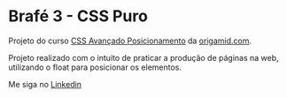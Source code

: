 ﻿# Brafé 3 - CSS Puro

Projeto do curso <a href="https://www.origamid.com/curso/css-avancado-posicionamento/">CSS Avançado Posicionamento</a> da <a href="https://www.origamid.com/">origamid.com</a>.

Projeto realizado com o intuito de praticar a produção de páginas na web, utilizando o float para posicionar os elementos.

Me siga no <a href="https://www.linkedin.com/in/jose-de-souza/">Linkedin</a>